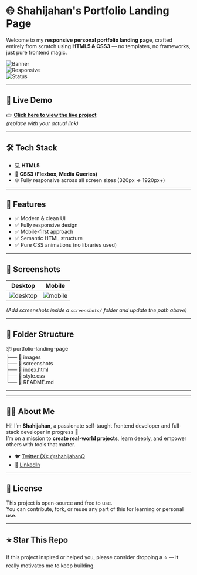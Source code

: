 # 🌐 Shahijahan's Portfolio Landing Page

Welcome to my **responsive personal portfolio landing page**, crafted entirely from scratch using **HTML5 & CSS3** — no templates, no frameworks, just pure frontend magic.

![Banner](https://img.shields.io/badge/Built%20With-HTML%20%7C%20CSS-blueviolet?style=for-the-badge)  
![Responsive](https://img.shields.io/badge/Responsive-Yes-success?style=for-the-badge)  
![Status](https://img.shields.io/badge/Live-Available-brightgreen?style=for-the-badge)

---

## 🚀 Live Demo

👉 **[Click here to view the live project](https://your-username.github.io/your-repo-name/)**  
*(replace with your actual link)*

---

## 🛠️ Tech Stack

- 💻 **HTML5**
- 🎨 **CSS3 (Flexbox, Media Queries)**
- 🌐 Fully responsive across all screen sizes (320px → 1920px+)

---

## 🎯 Features

- ✅ Modern & clean UI
- ✅ Fully responsive design
- ✅ Mobile-first approach
- ✅ Semantic HTML structure
- ✅ Pure CSS animations (no libraries used)

---

## 📸 Screenshots

| Desktop | Mobile |
|--------|--------|
| ![desktop](./screenshots/desktop-preview.png) | ![mobile](./screenshots/mobile-preview.png) |

*(Add screenshots inside a `screenshots/` folder and update the path above)*

---

## 📁 Folder Structure<br>
📦 portfolio-landing-page<br>
├── 📁 images<br>
├── 📁 screenshots<br>
├── 📄 index.html<br>
├── 📄 style.css<br>
└── 📄 README.md<br>
<hr>

---

## 👨‍💻 About Me

Hi! I’m **Shahijahan**, a passionate self-taught frontend developer and full-stack developer in progress 🚀  
I’m on a mission to **create real-world projects**, learn deeply, and empower others with tools that matter.

- 🐦 [Twitter (X): @shahijahanQ](https://x.com/shahijahanQ)  
- 💼 [LinkedIn](https://linkedin.com/in/shahijahan-pedhar)

---

## 📝 License

This project is open-source and free to use.  
You can contribute, fork, or reuse any part of this for learning or personal use.

---

## ⭐ Star This Repo

If this project inspired or helped you, please consider dropping a ⭐ — it really motivates me to keep building.



